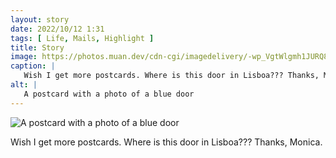```yaml
---
layout: story
date: 2022/10/12 1:31
tags: [ Life, Mails, Highlight ]
title: Story
image: https://photos.muan.dev/cdn-cgi/imagedelivery/-wp_VgtWlgmh1JURQ8t1mg/ab33d2ad-7c4a-47ea-fae2-76b282b72300/public
caption: |
   Wish I get more postcards. Where is this door in Lisboa??? Thanks, Monica.
alt: |
   A postcard with a photo of a blue door
---
```


![A postcard with a photo of a blue door](https://photos.muan.dev/cdn-cgi/imagedelivery/-wp_VgtWlgmh1JURQ8t1mg/ab33d2ad-7c4a-47ea-fae2-76b282b72300/public)

Wish I get more postcards. Where is this door in Lisboa??? Thanks, Monica.
